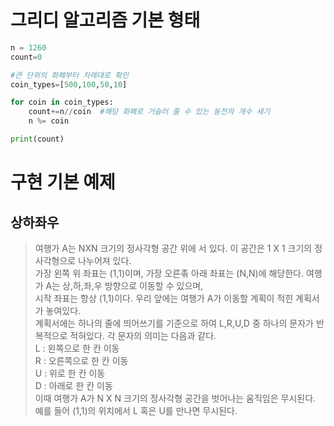 # 그리디 알고리즘 기본 형태
```python
n = 1260
count=0

#큰 단위의 화폐부터 차례대로 확인
coin_types=[500,100,50,10]

for coin in coin_types:
	count+=n//coin  #해당 화폐로 거슬러 줄 수 있는 동전의 개수 세기
	n %= coin

print(count)
```

# 구현 기본 예제
## 상하좌우
> 여행가 A는 NXN 크기의 정사각형 공간 위에 서 있다. 이 공간은 1 X 1 크기의 정사각형으로 나누어져 있다. <br>
> 가장 왼쪽 위 좌표는 (1,1)이며, 가장 오른졲 아래 좌표는 (N,N)에 해당한다. 여행가 A는 상,하,좌,우 방향으로 이동할 수 있으며, <br>
> 시작 좌표는 항상 (1,1)이다. 우리 앞에는 여행가 A가 이동할 계획이 적힌 계획서가 놓여있다. <br>
> 계획서에는 하나의 줄에 띄어쓰기를 기준으로 하여 L,R,U,D 중 하나의 문자가 반복적으로 적혀있다. 각 문자의 의미는 다음과 같다. <br>
> L : 왼쪽으로 한 칸 이동 <br>
> R : 오른쪽으로 한 칸 이동 <br>
> U : 위로 한 칸 이동 <br>
> D : 아래로 한 칸 이동 <br>
> 이때 여행가 A가 N X N 크기의 정사각형 공간을 벗어나는 움직임은 무시된다. 예를 들어 (1,1)의 위치에서 L 혹은 U를 만나면 무시된다.
